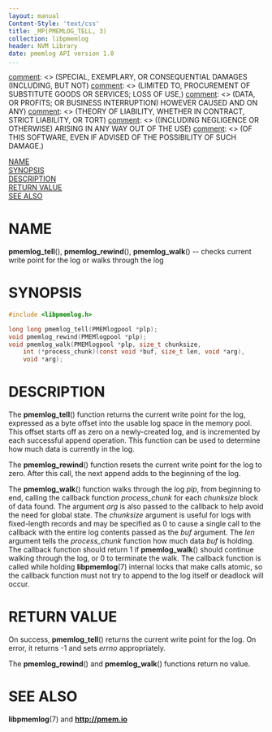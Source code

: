 ```yaml
---
layout: manual
Content-Style: 'text/css'
title: _MP(PMEMLOG_TELL, 3)
collection: libpmemlog
header: NVM Library
date: pmemlog API version 1.0
...
```


[comment]: <> (Copyright 2017, Intel Corporation)

[comment]: <> (Redistribution and use in source and binary forms, with or without)
[comment]: <> (modification, are permitted provided that the following conditions)
[comment]: <> (are met:)
[comment]: <> (    * Redistributions of source code must retain the above copyright)
[comment]: <> (      notice, this list of conditions and the following disclaimer.)
[comment]: <> (    * Redistributions in binary form must reproduce the above copyright)
[comment]: <> (      notice, this list of conditions and the following disclaimer in)
[comment]: <> (      the documentation and/or other materials provided with the)
[comment]: <> (      distribution.)
[comment]: <> (    * Neither the name of the copyright holder nor the names of its)
[comment]: <> (      contributors may be used to endorse or promote products derived)
[comment]: <> (      from this software without specific prior written permission.)

[comment]: <> (THIS SOFTWARE IS PROVIDED BY THE COPYRIGHT HOLDERS AND CONTRIBUTORS)
[comment]: <> ("AS IS" AND ANY EXPRESS OR IMPLIED WARRANTIES, INCLUDING, BUT NOT)
[comment]: <> (LIMITED TO, THE IMPLIED WARRANTIES OF MERCHANTABILITY AND FITNESS FOR)
[comment]: <> (A PARTICULAR PURPOSE ARE DISCLAIMED. IN NO EVENT SHALL THE COPYRIGHT)
[comment]: <> (OWNER OR CONTRIBUTORS BE LIABLE FOR ANY DIRECT, INDIRECT, INCIDENTAL,)
[comment]: <> (SPECIAL, EXEMPLARY, OR CONSEQUENTIAL DAMAGES (INCLUDING, BUT NOT)
[comment]: <> (LIMITED TO, PROCUREMENT OF SUBSTITUTE GOODS OR SERVICES; LOSS OF USE,)
[comment]: <> (DATA, OR PROFITS; OR BUSINESS INTERRUPTION) HOWEVER CAUSED AND ON ANY)
[comment]: <> (THEORY OF LIABILITY, WHETHER IN CONTRACT, STRICT LIABILITY, OR TORT)
[comment]: <> ((INCLUDING NEGLIGENCE OR OTHERWISE) ARISING IN ANY WAY OUT OF THE USE)
[comment]: <> (OF THIS SOFTWARE, EVEN IF ADVISED OF THE POSSIBILITY OF SUCH DAMAGE.)

[comment]: <> (pmemlog_tell.3 -- man page for pmemlog_tell, pmemlog_rewind and pmemlog_walk functions)

[NAME](#name)<br />
[SYNOPSIS](#synopsis)<br />
[DESCRIPTION](#description)<br />
[RETURN VALUE](#return-value)<br />
[SEE ALSO](#see-also)<br />


# NAME #

**pmemlog_tell**(), **pmemlog_rewind**(),
**pmemlog_walk**() -- checks current write point for the log or walks through the log


# SYNOPSIS #

```c
#include <libpmemlog.h>

long long pmemlog_tell(PMEMlogpool *plp);
void pmemlog_rewind(PMEMlogpool *plp);
void pmemlog_walk(PMEMlogpool *plp, size_t chunksize,
	int (*process_chunk)(const void *buf, size_t len, void *arg),
	void *arg);
```

# DESCRIPTION #

The **pmemlog_tell**() function returns the current write point for the log,
expressed as a byte offset into the usable log space in the memory pool.
This offset starts off as zero on a newly-created log,
and is incremented by each successful append operation.
This function can be used to determine how much data is currently in the log.

The **pmemlog_rewind**() function resets the current write point for the log to zero.
After this call, the next append adds to the beginning of the log.

The **pmemlog_walk**() function walks through the log *plp*, from beginning to
end, calling the callback function *process_chunk* for each *chunksize* block
of data found. The argument *arg* is also passed to the callback to help
avoid the need for global state. The *chunksize* argument is useful for logs
with fixed-length records and may be specified as 0 to cause a single call
to the callback with the entire log contents passed as the *buf* argument. The
*len* argument tells the *process_chunk* function how much data *buf* is
holding. The callback function should return 1 if **pmemlog_walk**() should
continue walking through the log, or 0 to terminate the walk. The callback
function is called while holding **libpmemlog**(7) internal locks that make
calls atomic, so the callback function must not try to append to the log itself
or deadlock will occur.


# RETURN VALUE #

On success, **pmemlog_tell**() returns the current write point for the log.
On error, it returns -1 and sets *errno* appropriately.

The **pmemlog_rewind**() and **pmemlog_walk**() functions return no value.


# SEE ALSO #

**libpmemlog**(7) and **<http://pmem.io>**
